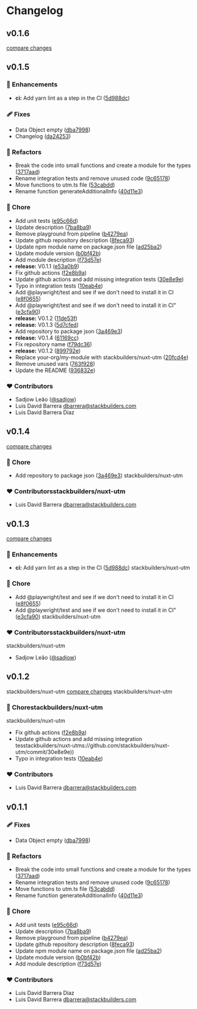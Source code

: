 # Changelog

## v0.1.6

[compare changes](https://github.com/stackbuilders/nuxt-utm/compare/v0.1.5...v0.1.6)

## v0.1.5


### 🚀 Enhancements

- **ci:** Add yarn lint as a step in the CI ([5d988dc](https://github.com/stackbuilders/nuxt-utm/commit/5d988dc))

### 🩹 Fixes

- Data Object empty ([dba7998](https://github.com/stackbuilders/nuxt-utm/commit/dba7998))
- Changelog ([da24253](https://github.com/stackbuilders/nuxt-utm/commit/da24253))

### 💅 Refactors

- Break the code into small functions and create a module for the types ([3717aad](https://github.com/stackbuilders/nuxt-utm/commit/3717aad))
- Rename integration tests and remove unused code ([9c65178](https://github.com/stackbuilders/nuxt-utm/commit/9c65178))
- Move functions to utm.ts file ([53cabdd](https://github.com/stackbuilders/nuxt-utm/commit/53cabdd))
- Rename function generateAdditionalInfo ([40d11e3](https://github.com/stackbuilders/nuxt-utm/commit/40d11e3))

### 🏡 Chore

- Add unit tests ([e95c66d](https://github.com/stackbuilders/nuxt-utm/commit/e95c66d))
- Update description ([7ba8ba9](https://github.com/stackbuilders/nuxt-utm/commit/7ba8ba9))
- Remove playground from pipeline ([b4279ea](https://github.com/stackbuilders/nuxt-utm/commit/b4279ea))
- Update github repository description ([8feca93](https://github.com/stackbuilders/nuxt-utm/commit/8feca93))
- Update npm module name on package.json file ([ad25ba2](https://github.com/stackbuilders/nuxt-utm/commit/ad25ba2))
- Update module version ([b0bf42b](https://github.com/stackbuilders/nuxt-utm/commit/b0bf42b))
- Add module description ([f73d57e](https://github.com/stackbuilders/nuxt-utm/commit/f73d57e))
- **release:** V0.1.1 ([e53a0b9](https://github.com/stackbuilders/nuxt-utm/commit/e53a0b9))
- Fix github actions ([f2e8b9a](https://github.com/stackbuilders/nuxt-utm/commit/f2e8b9a))
- Update github actions and add missing integration tests ([30e8e9e](https://github.com/stackbuilders/nuxt-utm/commit/30e8e9e))
- Typo in integration tests ([10eab4e](https://github.com/stackbuilders/nuxt-utm/commit/10eab4e))
- Add @playwright/test and see if we don't need to install it in CI ([e8f0655](https://github.com/stackbuilders/nuxt-utm/commit/e8f0655))
- Add @playwright/test and see if we don't need to install it in CI" ([e3cfa90](https://github.com/stackbuilders/nuxt-utm/commit/e3cfa90))
- **release:** V0.1.2 ([11de53f](https://github.com/stackbuilders/nuxt-utm/commit/11de53f))
- **release:** V0.1.3 ([5d7cfed](https://github.com/stackbuilders/nuxt-utm/commit/5d7cfed))
- Add repository to package json ([3a469e3](https://github.com/stackbuilders/nuxt-utm/commit/3a469e3))
- **release:** V0.1.4 ([61169cc](https://github.com/stackbuilders/nuxt-utm/commit/61169cc))
- Fix repository name ([f79dc36](https://github.com/stackbuilders/nuxt-utm/commit/f79dc36))
- **release:** V0.1.2 ([899792e](https://github.com/stackbuilders/nuxt-utm/commit/899792e))
- Replace your-org/my-module with stackbuilders/nuxt-utm ([20fcd4e](https://github.com/stackbuilders/nuxt-utm/commit/20fcd4e))
- Remove unused vars ([763f928](https://github.com/stackbuilders/nuxt-utm/commit/763f928))
- Update the README ([936832e](https://github.com/stackbuilders/nuxt-utm/commit/936832e))

### ❤️ Contributors

- Sadjow Leão ([@sadjow](http://github.com/sadjow))
- Luis David Barrera <dbarrera@stackbuilders.com>
- Luis David Barrera Díaz

## v0.1.4

[compare changes](https://github.com/stackbuilders/nuxt-utm-utm/compare/v0.1.3...v0.1.4)

### 🏡 Chore

- Add repository to package json ([3a469e3](https:/stackbuilders/nuxt-utmuilders/nuxt-utm/commit/3a469e3))
  stackbuilders/nuxt-utm

### ❤️ Contributorsstackbuilders/nuxt-utm

- Luis David Barrera <dbarrera@stackbuilders.com>

## v0.1.3

[compare changes](https://github.com/stackbuilders/nuxt-utm/compare/v0.1.2...v0.1.3)

### 🚀 Enhancements

- **ci:** Add yarn lint as a step in the CI ([5d988dc](https://github.com/stackbuilders/nuxt-utm/commit/5d988dc))
  stackbuilders/nuxt-utm

### 🏡 Chore

- Add @playwright/test and see if we don't need to install it in CI ([e8f0655](https://github.com/stackbuilders/nuxt-utm/commit/e8f0655))
- Add @playwright/test and see if we don't need to install it in CI" ([e3cfa90](https://github.com/stackbuilders/nuxt-utm/commit/e3cfa90))
  stackbuilders/nuxt-utm

### ❤️ Contributorsstackbuilders/nuxt-utm

stackbuilders/nuxt-utm

- Sadjow Leão ([@sadjow](http://github.com/sadjow))

## v0.1.2

stackbuilders/nuxt-utm
[compare changes](https://github.com/your-org/my-mostackbuilders/nuxt-utm1...v0.1.2)
stackbuilders/nuxt-utm

### 🏡 Chorestackbuilders/nuxt-utm

stackbuilders/nuxt-utm

- Fix github actions ([f2e8b9a](https://github.com/stackbuilders/nuxt-utm/commit/f2e8b9a))
- Update github actions and add missing integration tesstackbuilders/nuxt-utms://github.com/stackbuilders/nuxt-utm/commit/30e8e9e))
- Typo in integration tests ([10eab4e](https://github.com/stackbuilders/nuxt-utm/commit/10eab4e))

### ❤️ Contributors

- Luis David Barrera <dbarrera@stackbuilders.com>

## v0.1.1

### 🩹 Fixes

- Data Object empty ([dba7998](https://github.com/stackbuilders/nuxt-utm/commit/dba7998))

### 💅 Refactors

- Break the code into small functions and create a module for the types ([3717aad](https://github.com/stackbuilders/nuxt-utm/commit/3717aad))
- Rename integration tests and remove unused code ([9c65178](https://github.com/stackbuilders/nuxt-utm/commit/9c65178))
- Move functions to utm.ts file ([53cabdd](https://github.com/stackbuilders/nuxt-utm/commit/53cabdd))
- Rename function generateAdditionalInfo ([40d11e3](https://github.com/stackbuilders/nuxt-utm/commit/40d11e3))

### 🏡 Chore

- Add unit tests ([e95c66d](https://github.com/stackbuilders/nuxt-utm/commit/e95c66d))
- Update description ([7ba8ba9](https://github.com/stackbuilders/nuxt-utm/commit/7ba8ba9))
- Remove playground from pipeline ([b4279ea](https://github.com/stackbuilders/nuxt-utm/commit/b4279ea))
- Update github repository description ([8feca93](https://github.com/stackbuilders/nuxt-utm/commit/8feca93))
- Update npm module name on package.json file ([ad25ba2](https://github.com/stackbuilders/nuxt-utm/commit/ad25ba2))
- Update module version ([b0bf42b](https://github.com/stackbuilders/nuxt-utm/commit/b0bf42b))
- Add module description ([f73d57e](https://github.com/stackbuilders/nuxt-utm/commit/f73d57e))

### ❤️ Contributors

- Luis David Barrera Díaz
- Luis David Barrera <dbarrera@stackbuilders.com>
